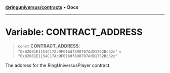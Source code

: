 [**@ringuniversus/contracts**](../../../README.md) • **Docs**

---

# Variable: CONTRACT_ADDRESS

> `const` **CONTRACT_ADDRESS**: `"0x82081E1154C17Ac9F016df898707AdD1752Bc32c"` = `"0x82081E1154C17Ac9F016df898707AdD1752Bc32c"`

The address for the RingUniversusPlayer contract.
